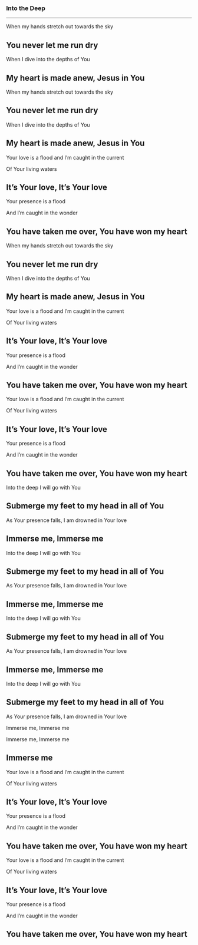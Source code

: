 ### Into the Deep <!-- .element: class="lyrics" -->
---
When my hands stretch out towards the sky

You never let me run dry
---
When I dive into the depths of You

My heart is made anew, Jesus in You
---
When my hands stretch out towards the sky

You never let me run dry
---
When I dive into the depths of You

My heart is made anew, Jesus in You
---
Your love is a flood and I’m caught in the current

Of Your living waters

It’s Your love, It’s Your love
---
Your presence is a flood 

And I’m caught in the wonder

You have taken me over, You have won my heart
---
When my hands stretch out towards the sky

You never let me run dry
---
When I dive into the depths of You

My heart is made anew, Jesus in You
---
Your love is a flood and I’m caught in the current

Of Your living waters

It’s Your love, It’s Your love
---
Your presence is a flood 

And I’m caught in the wonder

You have taken me over, You have won my heart
---
Your love is a flood and I’m caught in the current

Of Your living waters

It’s Your love, It’s Your love
---
Your presence is a flood 

And I’m caught in the wonder

You have taken me over, You have won my heart
---
Into the deep I will go with You

Submerge my feet to my head in all of You
---
As Your presence falls, I am drowned in Your love

Immerse me, Immerse me
---
Into the deep I will go with You

Submerge my feet to my head in all of You
---
As Your presence falls, I am drowned in Your love

Immerse me, Immerse me
---
Into the deep I will go with You

Submerge my feet to my head in all of You
---
As Your presence falls, I am drowned in Your love

Immerse me, Immerse me
---
Into the deep I will go with You

Submerge my feet to my head in all of You
---
As Your presence falls, I am drowned in Your love

Immerse me, Immerse me

Immerse me, Immerse me

Immerse me
---
Your love is a flood and I’m caught in the current

Of Your living waters

It’s Your love, It’s Your love
---
Your presence is a flood 

And I’m caught in the wonder

You have taken me over, You have won my heart
---
Your love is a flood and I’m caught in the current

Of Your living waters

It’s Your love, It’s Your love
---
Your presence is a flood 

And I’m caught in the wonder

You have taken me over, You have won my heart
---
